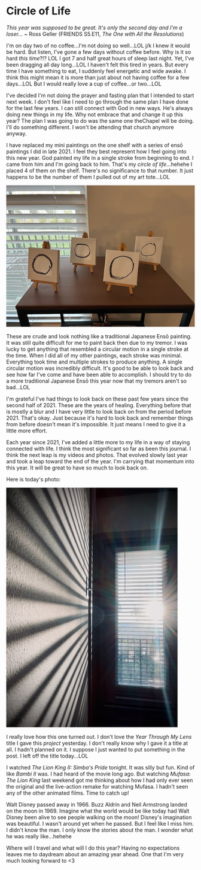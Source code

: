 # Circle of Life

*This year was supposed to be great. It's only the second day and I'm a loser...* ~ Ross Geller (FRIENDS S5.E11, *The One with All the Resolutions*)

I'm on day two of no coffee...I'm not doing so well...LOL j/k I knew it would be hard. But listen, I've gone a few days without coffee before. Why is it so hard *this time*?!? LOL I got 7 and half great hours of sleep last night. Yet, I've been dragging all day long...LOL I haven't felt this tired in years. But every time I have something to eat, I suddenly feel energetic and wide awake. I think this might mean it is more than just about not having coffee for a few days...LOL But I would really love a cup of coffee...or two...LOL

I've decided I'm not doing the prayer and fasting plan that I intended to start next week. I don't feel like I need to go through the same plan I have done for the last few years. I can still connect with God in new ways. He's always doing new things in my life. Why not embrace that and change it up this year? The plan I was going to do was the same one theChapel will be doing. I'll do something different. I won't be attending that church anymore anyway.

I have replaced my mini paintings on the one shelf with a series of ensō paintings I did in late 2021. I feel they best represent how I feel going into this new year. God painted my life in a single stroke from beginning to end. I came from him and I'm going back to him. That's my *circle of life*...hehehe I placed 4 of them on the shelf. There's no significance to that number. It just happens to be the number of them I pulled out of my art tote...LOL

![Ensō paintings](./media/IMG_4750.jpeg)

These are crude and look nothing like a traditional Japanese Ensō painting. It was still quite difficult for me to paint back then due to my tremor. I was lucky to get anything that resembled a circular motion in a single stroke at the time. When I did all of my other paintings, each stroke was minimal. Everything took time and multiple strokes to produce anything. A single circular motion was incredibly difficult. It's good to be able to look back and see how far I've come and have been able to accomplish. I should try to do a more traditional Japanese Ensō this year now that my tremors aren't so bad...LOL

I'm grateful I've had things to look back on these past few years since the second half of 2021. These are the years of healing. Everything before that is mostly a blur and I have very little to look back on from the period before 2021. That's okay. Just because it's hard to look back and remember things from before doesn't mean it's impossible. It just means I need to give it a little more effort.

Each year since 2021, I've added a little more to my life in a way of staying connected with life. I think the most significant so far as been this journal. I think the next leap is my videos and photos. That evolved slowly last year and took a leap toward the end of the year. I'm carrying that momentum into this year. It will be great to have so much to look back on.

Here is today's photo:

![Sunshine through a windowed door casting shadows of blinds on a wall](./media/IMG_4749.jpeg)

I really love how this one turned out. I don't love the *Year Through My Lens* title I gave this *project* yesterday. I don't really know why I gave it a title at all. I hadn't planned on it. I suppose I just wanted to put something in the post. I left off the title today...LOL

I watched *The Lion King II: Simba's Pride* tonight. It was silly but fun. Kind of like *Bambi II* was. I had heard of the movie long ago. But watching *Mufasa: The Lion King* last weekend got me thinking about how I had only ever seen the original and the live-action remake for watching Mufasa. I hadn't seen any of the other animated films. Time to catch up!

Walt Disney passed away in 1966. Buzz Aldrin and Neil Armstrong landed on the moon in 1969. Imagine what the world would be like today had Walt Disney been alive to see people walking on the moon! Disney's imagination was beautiful. I wasn't around yet when he passed. But I feel like I miss him. I didn't know the man. I only know the stories about the man. I wonder what he was really like...hehehe

Where will I travel and what will I do this year? Having no expectations leaves me to daydream about an amazing year ahead. One that I'm very much looking forward to <3